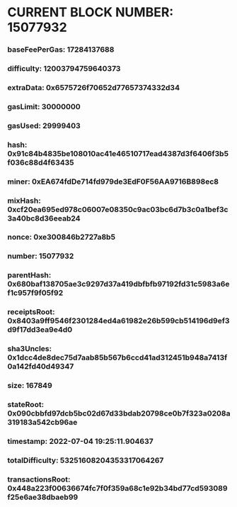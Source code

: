 # CURRENT BLOCK NUMBER: 15077932

### baseFeePerGas: 17284137688
### difficulty: 12003794759640373
### extraData: 0x6575726f70652d77657374332d34
### gasLimit: 30000000
### gasUsed: 29999403
### hash: 0x91c84b4835be108010ac41e46510717ead4387d3f6406f3b5f036c88d4f63435
### miner: 0xEA674fdDe714fd979de3EdF0F56AA9716B898ec8
### mixHash: 0xcf20ea695ed978c06007e08350c9ac03bc6d7b3c0a1bef3c3a40bc8d36eeab24
### nonce: 0xe300846b2727a8b5
### number: 15077932
### parentHash: 0x680baf138705ae3c9297d37a419dbfbfb97192fd31c5983a6ef1c957f9f05f92
### receiptsRoot: 0x8403a9ff9546f2301284ed4a61982e26b599cb514196d9ef3d9f17dd3ea9e4d0
### sha3Uncles: 0x1dcc4de8dec75d7aab85b567b6ccd41ad312451b948a7413f0a142fd40d49347
### size: 167849
### stateRoot: 0x090cbbfd97dcb5bc02d67d33bdab20798ce0b7f323a0208a319183a542cb96ae
### timestamp: 2022-07-04 19:25:11.904637
### totalDifficulty: 53251608204353317064267
### transactionsRoot: 0x448a223f00636674fc7f0f359a68c1e92b34bd77cd593089f25e6ae38dbaeb99
